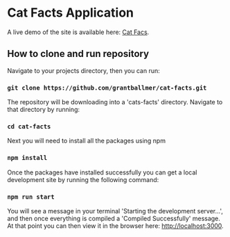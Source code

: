 # Cat Facts Application

A live demo of the site is available here: [Cat Facs](https://grantballmer.github.io/cat-facts/#/).

## How to clone and run repository

Navigate to your projects directory, then you can run:

### `git clone https://github.com/grantballmer/cat-facts.git`

The repository will be downloading into a 'cats-facts' directory.
Navigate to that directory by running:

### `cd cat-facts`

Next you will need to install all the packages using npm

### `npm install`

Once the packages have installed successfully you can get a local development site by running the following command:

### `npm run start`

You will see a message in your terminal 'Starting the development server...', and then once everything is compiled a 'Compiled Successfully' message.
At that point you can then view it in the browser here: [http://localhost:3000](http://localhost:3000).
